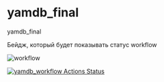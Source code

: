 # yamdb_final
yamdb_final

Бейдж, который будет показывать статус workflow

![workflow](https://github.com/elovceva/yamdb_final/actions/workflows/yamdb_workflow.yaml/badge.svg)


[![yamdb_workflow Actions Status](https://github.com/elovceva/yamdb_final/workflows/yamdb_workflow.yaml/badge.svg)](https://github.com/elovceva/yamdb_final/actions)
